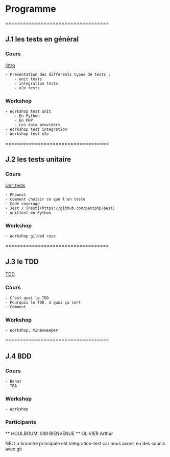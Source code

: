 # Programme

===================================
## J.1 les tests en général

### Cours

[Intro](./1.INTRO.md)

    - Presentation des differents types de tests :
        - unit tests
        - integration tests
        - e2e tests
### Workshop
    - Workshop test unit
        - En Python
        - En PHP
        - Les data providers
    - Workshop test integration
    - Workshop test e2e

===================================
## J.2 les tests unitaire
### Cours

[Unit tests](./2.UNIT_TESTS.md)

    - Phpunit
    - Comment choisir ce que l'on teste
    - Code coverage
    - Jest / [Pest](https://github.com/pestphp/pest)
    - unittest en Python
### Workshop
    - Workshop gilded rose

===================================
## J.3 le TDD

[TDD](./3.TDD.md)

### Cours
    - C'est quoi le TDD
    - Pourquoi le TDD, à quoi ça sert
    - Comment

### Workshop
    - Workshop, minesweeper

===================================
## J.4 BDD
### Cours
    - Behat
    - TBA
### Workshop
    - Workshop


### Participants
 ** HOULBOUMI SIM BIENVENUE
 ** OLIVIER Arthur
 
 
 
 NB: La branche principale est integration-test car nous avons eu des soucis avec git 
